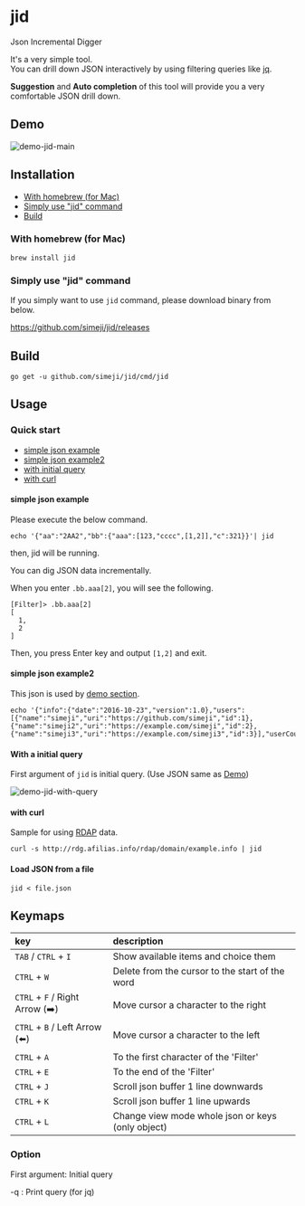 # jid
Json Incremental Digger

It's a very simple tool.  
You can drill down JSON interactively by using filtering queries like [jq](https://stedolan.github.io/jq/).

**Suggestion** and **Auto completion** of this tool will provide you a very comfortable JSON drill down.

## Demo

![demo-jid-main](https://github.com/simeji/jid/wiki/images/demo-jid-main-640.gif)

## Installation

* [With homebrew (for Mac)](#with-homebrew-for-mac)  
* [Simply use "jid" command](#simply-use-jid-command)  
* [Build](#build)  

### With homebrew (for Mac)

```
brew install jid
```

### Simply use "jid" command

If you simply want to use `jid` command, please download binary from below.

https://github.com/simeji/jid/releases

## Build

```
go get -u github.com/simeji/jid/cmd/jid
```

## Usage

### Quick start

* [simple json example](#simple-json-example)  
* [simple json example2](#simple-json-example2)  
* [with initial query](#with-initial-query)  
* [with curl](#with-curl)  

#### simple json example

Please execute the below command.

```
echo '{"aa":"2AA2","bb":{"aaa":[123,"cccc",[1,2]],"c":321}}'| jid
```

then, jid will be running.

You can dig JSON data incrementally.

When you enter `.bb.aaa[2]`, you will see the following.

```
[Filter]> .bb.aaa[2]
[
  1,
  2
]
```

Then, you press Enter key and output `[1,2]` and exit.

#### simple json example2

This json is used by [demo section](https://github.com/simeji/jid#demo).
```
echo '{"info":{"date":"2016-10-23","version":1.0},"users":[{"name":"simeji","uri":"https://github.com/simeji","id":1},{"name":"simeji2","uri":"https://example.com/simeji","id":2},{"name":"simeji3","uri":"https://example.com/simeji3","id":3}],"userCount":3}}'|jid
```

#### With a initial query

First argument of `jid` is initial query.
(Use JSON same as [Demo](#demo))

![demo-jid-with-query](https://github.com/simeji/jid/wiki/images/demo-jid-with-query-640.gif)

#### with curl

Sample for using [RDAP](https://datatracker.ietf.org/wg/weirds/documents/) data.

```
curl -s http://rdg.afilias.info/rdap/domain/example.info | jid
```

#### Load JSON from a file

```
jid < file.json
```

## Keymaps

|key|description|
|:-----------|:----------|
|`TAB` / `CTRL` + `I` |Show available items and choice them|
|`CTRL` + `W` |Delete from the cursor to the start of the word|
|`CTRL` + `F` / Right Arrow (:arrow_right:)|Move cursor a character to the right|
|`CTRL` + `B` / Left Arrow (:arrow_left:)|Move cursor a character to the left|
|`CTRL` + `A`|To the first character of the 'Filter'|
|`CTRL` + `E`|To the end of the 'Filter'|
|`CTRL` + `J`|Scroll json buffer 1 line downwards|
|`CTRL` + `K`|Scroll json buffer 1 line upwards|
|`CTRL` + `L`|Change view mode whole json or keys (only object)|

### Option

First argument: Initial query

-q : Print query (for jq)
